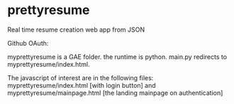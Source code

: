prettyresume
============

Real time resume creation web app from JSON

Github OAuth:

  myprettyresume is a GAE folder. the runtime is python. main.py redirects to myprettyresume/index.html.

  The javascript of interest are in the following files:
  myprettyresume/index.html [with login button] and myprettyresume/mainpage.html [the landing mainpage on authentication]
  
  
  
